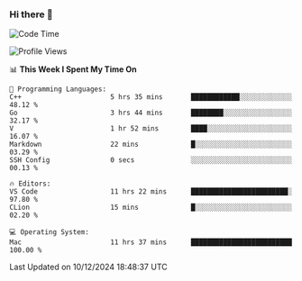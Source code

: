 ### Hi there 👋

<!--START_SECTION:waka-->
![Code Time](http://img.shields.io/badge/Code%20Time-864%20hrs%2041%20mins-blue)

![Profile Views](http://img.shields.io/badge/Profile%20Views-12-blue)

📊 **This Week I Spent My Time On** 

```text
💬 Programming Languages: 
C++                      5 hrs 35 mins       ████████████░░░░░░░░░░░░░   48.12 % 
Go                       3 hrs 44 mins       ████████░░░░░░░░░░░░░░░░░   32.17 % 
V                        1 hr 52 mins        ████░░░░░░░░░░░░░░░░░░░░░   16.07 % 
Markdown                 22 mins             █░░░░░░░░░░░░░░░░░░░░░░░░   03.29 % 
SSH Config               0 secs              ░░░░░░░░░░░░░░░░░░░░░░░░░   00.13 % 

🔥 Editors: 
VS Code                  11 hrs 22 mins      ████████████████████████░   97.80 % 
CLion                    15 mins             █░░░░░░░░░░░░░░░░░░░░░░░░   02.20 % 

💻 Operating System: 
Mac                      11 hrs 37 mins      █████████████████████████   100.00 % 
```


 Last Updated on 10/12/2024 18:48:37 UTC
<!--END_SECTION:waka-->

<!--
**JackeyHua-SJTU/JackeyHua-SJTU** is a ✨ _special_ ✨ repository because its `README.md` (this file) appears on your GitHub profile.

Here are some ideas to get you started:

- 🔭 I’m currently working on ...
- 🌱 I’m currently learning ...
- 👯 I’m looking to collaborate on ...
- 🤔 I’m looking for help with ...
- 💬 Ask me about ...
- 📫 How to reach me: ...
- 😄 Pronouns: ...
- ⚡ Fun fact: ...
-->
